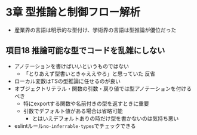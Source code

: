 # 3章 型推論と制御フロー解析

- 産業界の言語は明示的な型付け、学術界の言語は型推論が優位だった

## 項目18 推論可能な型でコードを乱雑にしない

- アノテーションを書けばいいというものではない
  - 「とりあえず型書いときゃええやろ」と思っていた 反省
- ローカル変数はTSの型推論に任せるのが良い
- オブジェクトリテラル・関数の引数・戻り値では型アノテーションを付けるべき
  - 特にexportする関数や名前付きの型を返すときに重要
  - 引数でデフォルト値がある場合は省略可能
    - とはいえデフォルトありの時だけ型を書かないのは気持ち悪い
- eslintルール`no-inferrable-types`でチェックできる